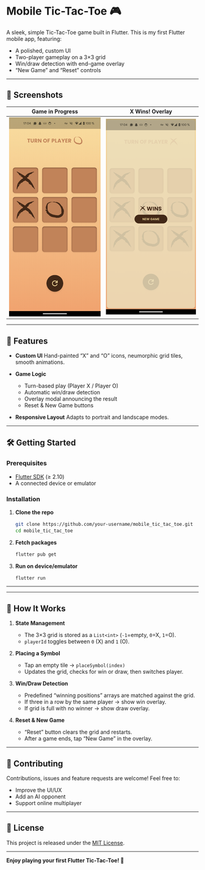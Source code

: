 # Mobile Tic-Tac-Toe 🎮

A sleek, simple Tic-Tac-Toe game built in Flutter. This is my first Flutter mobile app, featuring:

* A polished, custom UI
* Two-player gameplay on a 3×3 grid
* Win/draw detection with end-game overlay
* “New Game” and “Reset” controls

---

## 📸 Screenshots

| Game in Progress | X Wins! Overlay |
|:----------------:|:---------------:|
| ![](/screenshots/sc_2.png) | ![](/screenshots/sc_1.png) |

---

## 🚀 Features

* **Custom UI**
  Hand-painted “X” and “O” icons, neumorphic grid tiles, smooth animations.

* **Game Logic**

  * Turn-based play (Player X / Player O)
  * Automatic win/draw detection
  * Overlay modal announcing the result
  * Reset & New Game buttons

* **Responsive Layout**
  Adapts to portrait and landscape modes.

---

## 🛠 Getting Started

### Prerequisites

* [Flutter SDK](https://flutter.dev/docs/get-started/install) (≥ 2.10)
* A connected device or emulator

### Installation

1. **Clone the repo**

   ```bash
   git clone https://github.com/your-username/mobile_tic_tac_toe.git
   cd mobile_tic_tac_toe
   ```

2. **Fetch packages**

   ```bash
   flutter pub get
   ```

3. **Run on device/emulator**

   ```bash
   flutter run
   ```

---

---

## 🔧 How It Works

1. **State Management**

   * The 3×3 grid is stored as a `List<int>` (`-1`=empty, `0`=X, `1`=O).
   * `playerId` toggles between `0` (X) and `1` (O).

2. **Placing a Symbol**

   * Tap an empty tile → `placeSymbol(index)`
   * Updates the grid, checks for win or draw, then switches player.

3. **Win/Draw Detection**

   * Predefined “winning positions” arrays are matched against the grid.
   * If three in a row by the same player → show win overlay.
   * If grid is full with no winner → show draw overlay.

4. **Reset & New Game**

   * “Reset” button clears the grid and restarts.
   * After a game ends, tap “New Game” in the overlay.

---

## 🤝 Contributing

Contributions, issues and feature requests are welcome! Feel free to:

* Improve the UI/UX
* Add an AI opponent
* Support online multiplayer

---

## 📄 License

This project is released under the [MIT License](LICENSE).

---

**Enjoy playing your first Flutter Tic-Tac-Toe! 🥳**
